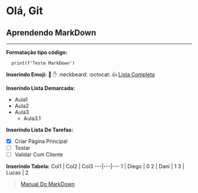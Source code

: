 # Olá, Git
## Aprendendo MarkDown
***

**Formatação tipo código:**
```
  print(f'Teste MarkDown')
```

**Inserindo Emoji:**
:monkey: :hand: :neckbeard: :octocat: :+1:
[Lista Completa](https://gist.github.com/rxaviers/7360908)

**Inserindo Lista Demarcada:**
* Aula1
* Aula2
* Aula3
   * Aula3.1

**Inserindo Lista De Tarefas:**
- [x] Criar Página Principal
- [ ] Testar
- [ ] Validar Com Cliente

**Inserindo Tabela:**
Col1 | Col2 | Col3
---|---|---
1 | Diego | 0
2 | Dani | 1
3 | Lucas | 2

>[Manual Do MarkDown](https://github.com/gustavoguanabara/git-github/blob/master/manuais-PDF/guia-markdown.pdf)
